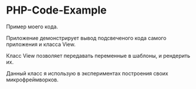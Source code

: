 PHP-Code-Example
================

Пример моего кода.

Приложение демонстрирует вывод подсвеченого кода самого приложения и класса View.

Класс View позволяет передавать переменные в шаблоны, и рендерить их.

Данный класс я использую в экспериментах построения своих микрофреймворков.



